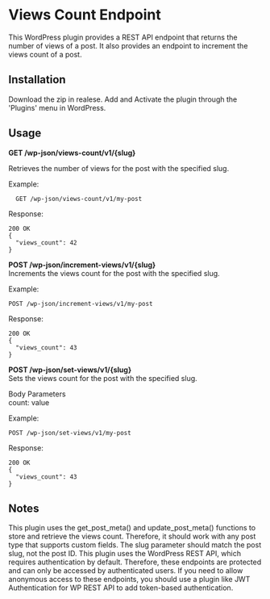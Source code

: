 # Views Count Endpoint

This WordPress plugin provides a REST API endpoint that returns the number of views of a post. It also provides an endpoint to increment the views count of a post.

## Installation

Download the zip in realese.
Add and Activate the plugin through the 'Plugins' menu in WordPress.

## Usage 

**GET /wp-json/views-count/v1/{slug}** <br>

Retrieves the number of views for the post with the specified slug. <br>

Example:

```
  GET /wp-json/views-count/v1/my-post
```
Response: 
```
200 OK
{
  "views_count": 42
}
```

**POST /wp-json/increment-views/v1/{slug}** <br>
Increments the views count for the post with the specified slug. <br>

Example:

```
POST /wp-json/increment-views/v1/my-post
```
Response:
```
200 OK
{
  "views_count": 43
}
```

**POST /wp-json/set-views/v1/{slug}** <br>
Sets the views count for the post with the specified slug. <br>

Body Parameters <br>
count: value <br>

Example:

```
POST /wp-json/set-views/v1/my-post
```
Response:
```
200 OK
{
  "views_count": 43
}
```

## Notes
This plugin uses the get_post_meta() and update_post_meta() functions to store and retrieve the views count. Therefore, it should work with any post type that supports custom fields.
The slug parameter should match the post slug, not the post ID.
This plugin uses the WordPress REST API, which requires authentication by default. Therefore, these endpoints are protected and can only be accessed by authenticated users. If you need to allow anonymous access to these endpoints, you should use a plugin like JWT Authentication for WP REST API to add token-based authentication.